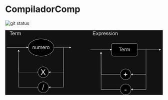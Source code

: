# CompiladorComp

![git status](http://3.129.230.99/svg/leofmandrade/CompiladorComp/)


![DiagramaSint](DiagramaSint.png)



